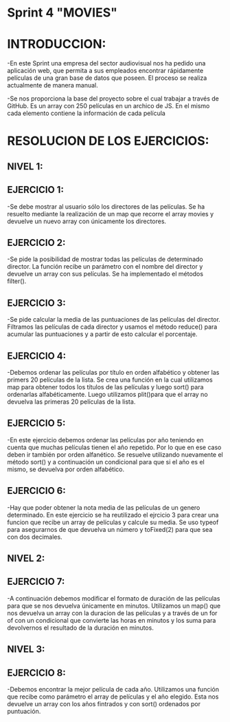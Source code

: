# Sprint 4 "MOVIES"
# INTRODUCCION:
-En este Sprint una empresa del sector audiovisual nos ha pedido una aplicación web, que permita a sus empleados encontrar rápidamente películas de una gran base de datos que poseen. El proceso se realiza actualmente de manera manual.

-Se nos proporciona la base del proyecto sobre el cual trabajar a través de GitHub. Es un array con 250 películas en un archico de JS. En el mismo cada elemento contiene la información de cada película

# RESOLUCION DE LOS EJERCICIOS:

## NIVEL 1:
## EJERCICIO 1:
-Se debe mostrar al usuario sólo los directores de las películas. 
Se ha resuelto mediante la realización de un map que recorre el array movies y devuelve un nuevo array con únicamente los directores.

## EJERCICIO 2:
-Se pide la posibilidad de mostrar todas las películas de determinado director.
La función recibe un parámetro con el nombre del director y devuelve un array con sus películas. Se ha implementado el métodos filter().

## EJERCICIO 3:
-Se pide calcular la media de las puntuaciones de las películas del director.
Filtramos las películas de cada director y usamos el método reduce() para acumular las puntuaciones y a partir de esto calcular el porcentaje.

## EJERCICIO 4: 
-Debemos ordenar las películas por título en orden alfabético y obtener las primers 20 películas de la lista.
Se crea una función en la cual utilizamos map para obtener todos los títulos de las películas y luego sort() para ordenarlas alfabéticamente. Luego utilizamos plit()para que el array no devuelva las primeras 20 películas de la lista.

## EJERCICIO 5:
-En este ejercicio debemos ordenar las películas por año teniendo en cuenta que muchas películas tienen el año repetido. Por lo que en ese caso deben ir también por orden alfanético.
Se resuelve utilizando nuevamente el método sort() y a continuación un condicional para que si el año es el mismo, se devuelva por orden alfabético.

## EJERCICIO 6:
-Hay que poder obtener la nota media de las películas de un genero determinado.
En este ejercicio se ha reutilizado el ejrcicio 3 para crear una funcion que recibe un array de películas y calcule su media. Se uso typeof para asegurarnos de que devuelva un número y toFixed(2) para que sea con dos decimales.

## NIVEL 2:

## EJERCICIO 7:
-A continuación debemos modificar el formato de duración de las películas para que se nos devuelva únicamente en minutos.
Utilizamos un map() que nos devuelva un array con la duracion de las películas y a través de un for of con un condicional que convierte las horas en minutos y los suma para devolvernos el resultado de la duración en minutos.

## NIVEL 3:

## EJERCICIO 8:
-Debemos encontrar la mejor película de cada año.
Utilizamos una función que recibe como parámetro el array de películas y el año elegido. Esta nos devuelve un array con los años fintrados y con sort() ordenados por puntuación.









